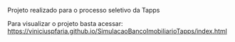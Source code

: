 Projeto realizado para o processo seletivo da Tapps

Para visualizar o projeto basta acessar:
https://viniciuspfaria.github.io/SimulacaoBancoImobiliarioTapps/index.html
